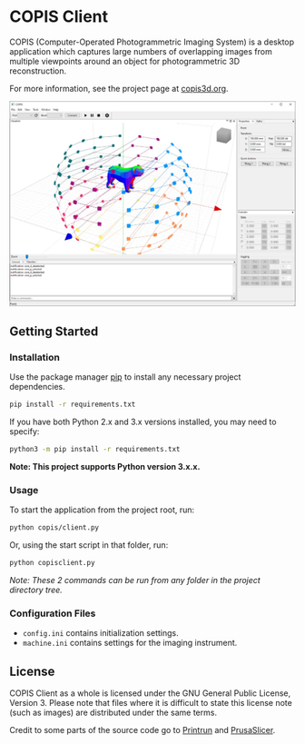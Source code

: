 # COPIS Client

COPIS (Computer-Operated Photogrammetric Imaging System) is a desktop application which captures large numbers of overlapping images from multiple viewpoints around an object for photogrammetric 3D reconstruction.

For more information, see the project page at [copis3d.org](http://copis3d.org/).

![Screenshot](img/screenshot.jpg)

## Getting Started

### Installation

Use the package manager [pip](https://pip.pypa.io/en/stable/) to install any necessary project dependencies.

```bash
pip install -r requirements.txt
```

If you have both Python 2.x and 3.x versions installed, you may need to specify:

```bash
python3 -m pip install -r requirements.txt
```
__Note: This project supports Python version 3.x.x.__
### Usage

To start the application from the project root, run:
```bash
python copis/client.py
```
Or, using the start script in that folder, run:
```bash
python copisclient.py
```
*Note: These 2 commands can be run from any folder in the project directory tree.*
### Configuration Files

* `config.ini` contains initialization settings.
* `machine.ini` contains settings for the imaging instrument.

## License

COPIS Client as a whole is licensed under the GNU General Public License, Version 3. Please note that files where it is difficult to state this license note (such as images) are distributed under the same terms.

Credit to some parts of the source code go to [Printrun](https://github.com/kliment/Printrun) and [PrusaSlicer](https://github.com/prusa3d/PrusaSlicer).
